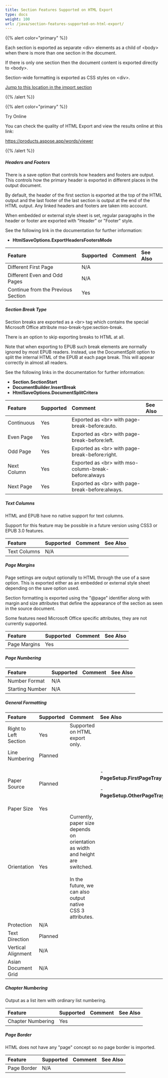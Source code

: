 ```yaml
---
title: Section Features Supported on HTML Export
type: docs
weight: 100
url: /java/section-features-supported-on-html-export/
---
```


{{% alert color="primary" %}}

Each section is exported as separate &lt;div&gt; elements as a child of &lt;body&gt; when there is more than one section in the document.

If there is only one section then the document content is exported directly to &lt;body&gt;.

Section-wide formatting is exported as CSS styles on &lt;div&gt;.

[Jump to this location in the import section]()

{{% /alert %}}

{{% alert color="primary" %}}

Try Online

You can check the quality of HTML Export and view the results online at this link:

<https://products.aspose.app/words/viewer>

{{% /alert %}}

##### **Headers and Footers**

There is a save option that controls how headers and footers are output. This controls how the primary header is exported in different places in the output document.

By default, the header of the first section is exported at the top of the HTML output and the last footer of the last section is output at the end of the HTML output. Any linked headers and footers are taken into account.

When embedded or external style sheet is set, regular paragraphs in the header or footer are exported with "Header" or "Footer" style.

See the following link in the documentation for further information:

- **HtmlSaveOptions.ExportHeadersFootersMode**

|**Feature**|**Supported**|**Comment**|**See Also**|
| :- | :- | :- | :- |
|Different First Page|N/A| | |
|Different Even and Odd Pages|N/A| | |
|Continue from the Previous Section|Yes| | |

##### **Section Break Type**

Section breaks are exported as a &lt;br&gt; tag which contains the special Microsoft Office attribute mso-break-type:section-break.

There is an option to skip exporting breaks to HTML at all.

Note that when exporting to EPUB such break elements are normally ignored by most EPUB readers. Instead, use the DocumentSplit option to split the internal HTML of the EPUB at each page break. This will appear correctly in almost all readers.

See the following links in the documentation for further information:

- **Section.SectionStart**
- **DocumentBuilder.InsertBreak**
- **HtmlSaveOptions.DocumentSplitCritera**

|**Feature**|**Supported**|**Comment**|**See Also**|
| :- | :- | :- | :- |
|Continuous|Yes|Exported as &lt;br&gt; with page-break-before:auto.| |
|Even Page|Yes|Exported as &lt;br&gt; with page-break-before:left.| |
|Odd Page|Yes|Exported as &lt;br&gt; with page-break-before:right.| |
|Next Column|Yes|Exported as &lt;br&gt; with mso-column-break-before:always| |
|Next Page|Yes|Exported as &lt;br&gt; with page-break-before:always.| |

##### **Text Columns**

HTML and EPUB have no native support for text columns.

Support for this feature may be possible in a future version using CSS3 or EPUB 3.0 features.

|**Feature**|**Supported**|**Comment**|**See Also**|
| :- | :- | :- | :- |
|Text Columns|N/A| | |

##### **Page Margins**

Page settings are output optionally to HTML through the use of a save option. This is exported either as an embedded or external style sheet depending on the save option used.

Section formatting is exported using the "@page" identifier along with margin and size attributes that define the appearance of the section as seen in the source document.

Some features need Microsoft Office specific attributes, they are not currently supported.

|**Feature**|**Supported**|**Comment**|**See Also**|
| :- | :- | :- | :- |
|Page Margins|Yes| | |

##### **Page Numbering**

|**Feature**|**Supported**|**Comment**|**See Also**|
| :- | :- | :- | :- |
|Number Format|N/A| | |
|Starting Number|N/A| | |

##### **General Formatting**

|**Feature**|**Supported**|**Comment**|**See Also**|
| :- | :- | :- | :- |
|Right to Left Section|Yes|Supported on HTML export only.| |
|Line Numbering|Planned| | |
|Paper Source|Planned| |<p>- **PageSetup.FirstPageTray**</p><p>- **PageSetup.OtherPageTray**</p>|
|Paper Size|Yes| | |
|Orientation|Yes|Currently, paper size depends on orientation as width and height are switched. <br><br>In the future, we can also output native CSS 3 attributes.| |
|Protection|N/A| | |
|Text Direction|Planned| | |
|Vertical Alignment|N/A| | |
|Asian Document Grid|N/A| | |

##### **Chapter Numbering**

Output as a list item with ordinary list numbering.

|**Feature**|**Supported**|**Comment**|**See Also**|
| :- | :- | :- | :- |
|Chapter Numbering|Yes| | |

##### **Page Border**

HTML does not have any "page" concept so no page border is imported.

|**Feature**|**Supported**|**Comment**|**See Also**|
| :- | :- | :- | :- |
|Page Border|N/A| | |

